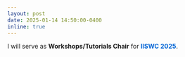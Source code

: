 ```yaml
---
layout: post
date: 2025-01-14 14:50:00-0400
inline: true
---
```


<!-- Our paper has been accepeted at <strong><a href="https://hpca-conf.org/2025/">HPCA 2025</a></strong>. -->
I will serve as <strong>Workshops/Tutorials Chair</strong> for <strong><span style="color: #0366d6">IISWC 2025</span></strong>.